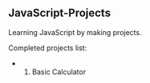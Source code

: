 ## JavaScript-Projects

Learning JavaScript by making projects.

Completed projects list:
- 1. Basic Calculator
